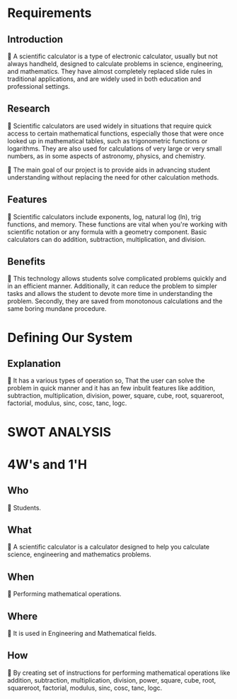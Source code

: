 # Requirements

## Introduction
	A scientific calculator is a type of electronic calculator, usually but not always handheld, designed to calculate problems in science, engineering, and mathematics. They have almost completely replaced slide rules in traditional applications, and are widely used in both education and professional settings.
## Research
	Scientific calculators are used widely in situations that require quick access to certain mathematical functions, especially those that were once looked up in mathematical tables, such as trigonometric functions or logarithms. They are also used for calculations of very large or very small numbers, as in some aspects of astronomy, physics, and chemistry.

	The main goal of our project is to provide aids in advancing student understanding without replacing the need for other calculation methods. 
## Features
	Scientific calculators include exponents, log, natural log (ln), trig functions, and memory.   These functions are vital when you're working with scientific notation or any formula with a geometry component. Basic calculators can do addition, subtraction, multiplication, and division.
## Benefits
	This technology allows students solve complicated problems quickly and in an efficient manner. Additionally, it can reduce the problem to simpler tasks and allows the student to devote more time in understanding the problem. Secondly, they are saved from monotonous calculations and the same boring mundane procedure.
# Defining Our System
## Explanation
	It has a various types of operation so, That the user can solve the problem in quick manner and it has an few inbulit features like addition, subtraction, multiplication, division, power,  square, cube, root, squareroot, factorial, modulus, sinc, cosc, tanc, logc.

# SWOT ANALYSIS

        

# 4W's and 1'H
## Who
	Students.
## What
	A scientific calculator is a calculator designed to help you calculate science, engineering   and mathematics problems.
## When
	Performing mathematical operations.
## Where
	It is used in Engineering and Mathematical fields.
## How
	  By creating set of instructions for performing mathematical operations like  addition, subtraction, multiplication, division, power,  square, cube, root, squareroot, factorial, modulus, sinc, cosc, tanc, logc.
    

         

           


          
     
              
                                 





